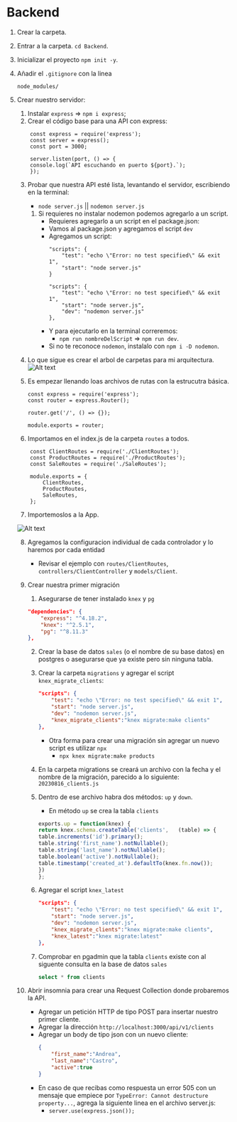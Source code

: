#  Backend

1. Crear la carpeta.

2. Entrar a la carpeta. ``cd Backend``.

3. Inicializar el proyecto `npm init -y`.

4. Añadir el ``.gitignore`` con la linea 
    ```
    node_modules/
    ```
5. Crear nuestro servidor:
    1. Instalar `express`  => `npm i express`;
    2. Crear el código base para una API con express:
    ```
        const express = require('express');
        const server = express();
        const port = 3000;

        server.listen(port, () => {
        console.log(`API escuchando en puerto ${port}.`);
        });
    ```
    
    3. Probar que nuestra API esté lista, levantando el servidor, escribiendo en la terminal:
        - `node server.js` || `nodemon server.js`
        1. Si requieres no instalar nodemon podemos agregarlo a un script.
            - Requieres agregarlo a un script en el package.json:
            - Vamos al package.json y agregamos el script `dev`
            - Agregamos un script:
                ```
                "scripts": {
                    "test": "echo \"Error: no test specified\" && exit 1",
                    "start": "node server.js"
                }
                ```
                ```
                "scripts": {
                    "test": "echo \"Error: no test specified\" && exit 1",
                    "start": "node server.js",
                    "dev": "nodemon server.js"
                },
                ```
            - Y para ejecutarlo en la terminal correremos:
                - `npm run nombreDelScript` => `npm run dev`.
            - Si no te reconoce `nodemon`, instalalo con `npm i -D nodemon`.
    4. Lo que sigue es crear el arbol de carpetas para mi arquitectura.
    ![Alt text](image.png)

    5. Es empezar llenando loas archivos de rutas con la estrucutra básica.

        ```
        const express = require('express');
        const router = express.Router();

        router.get('/', () => {});

        module.exports = router;
        ```
    6. Importamos en el index.js de la carpeta `routes` a todos.

    ```
        const ClientRoutes = require('./ClientRoutes');
        const ProductRoutes = require('./ProductRoutes');
        const SaleRoutes = require('./SaleRoutes');

        module.exports = {
            ClientRoutes,
            ProductRoutes,
            SaleRoutes,
        };
    ```

    7. Importemoslos a la App.

    ![Alt text](image-1.png)

    8. Agregamos la configuracion individual de cada controlador y lo haremos por cada entidad
        * Revisar el ejemplo con `routes/ClientRoutes`, `controllers/ClientController` y `models/Client`.

    9. Crear nuestra primer migración

        1. Asegurarse de tener instalado `knex` y `pg`

        ```json
        "dependencies": {
            "express": "^4.18.2",
            "knex": "^2.5.1",
            "pg": "^8.11.3"
        },
        ```

        2. Crear la base de datos `sales` (o el nombre de su base datos) en postgres o  asegurarse que ya existe pero sin ninguna tabla.
        
        3. Crear la carpeta `migrations` y agregar el script `knex_migrate_clients`:
            ```json
            "scripts": {
                "test": "echo \"Error: no test specified\" && exit 1",
                "start": "node server.js",
                "dev": "nodemon server.js",
                "knex_migrate_clients":"knex migrate:make clients"
            },
            ```
            * Otra forma para crear una migración sin agregar un nuevo script es utilizar `npx`
                - `npx knex migrate:make products`

        4. En la carpeta migrations se creará un archivo con la fecha y el nombre de la migración, parecido a lo siguiente: `20230816_clients.js`

        5. Dentro de ese archivo habra dos métodos: `up` y `down`.
            - En método `up` se crea la tabla `clients`
        
            ```js
            exports.up = function(knex) {
            return knex.schema.createTable('clients',   (table) => {
            table.increments('id').primary();
            table.string('first_name').notNullable();
            table.string('last_name').notNullable();
            table.boolean('active').notNullable();
            table.timestamp('created_at').defaultTo(knex.fn.now());
            })
            };
            ```

        6. Agregar el script `knex_latest`

            ```json
            "scripts": {
                "test": "echo \"Error: no test specified\" && exit 1",
                "start": "node server.js",
                "dev": "nodemon server.js",
                "knex_migrate_clients":"knex migrate:make clients",
                "knex_latest":"knex migrate:latest"
            },
            ```

        7. Comprobar en pgadmin que la tabla `clients` existe con al siguente consulta en la base de datos `sales`

            ```sql
            select * from clients
            ```

    10. Abrir insomnia para crear una Request Collection donde probaremos la API.

        * Agregar un petición HTTP de tipo POST para insertar nuestro primer cliente.
        * Agregar la dirección `http://localhost:3000/api/v1/clients`
        * Agregar un body de tipo json con un nuevo cliente:
            ```json
            {
	            "first_name":"Andrea",
                "last_name":"Castro",
	            "active":true
            }
            ```
        * En caso de que recibas como respuesta un error 505 con un mensaje que empiece por `TypeError: Cannot destructure property...`, agrega la siguiente linea en el archivo server.js: 
            - `server.use(express.json());`

  

